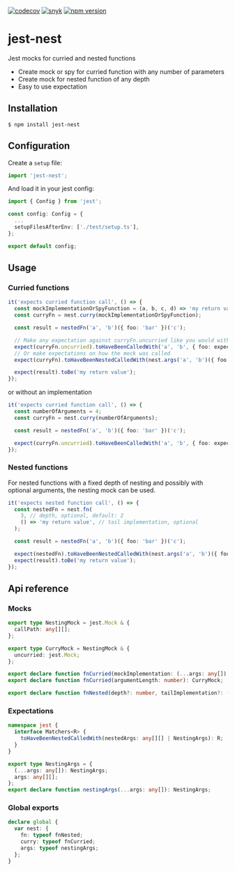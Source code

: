[![codecov](https://codecov.io/gh/teunmooij/jest-nest/branch/main/graph/badge.svg?token=RD1WJQ36WN)](https://codecov.io/gh/teunmooij/jest-nest)
[![snyk](https://snyk.io/test/github/teunmooij/jest-nest/badge.svg)](https://snyk.io/test/github/teunmooij/jest-nest)
[![npm version](https://badge.fury.io/js/jest-nest.svg)](https://badge.fury.io/js/jest-nest)

# jest-nest

Jest mocks for curried and nested functions

- Create mock or spy for curried function with any number of parameters
- Create mock for nested function of any depth
- Easy to use expectation

## Installation

```shell
$ npm install jest-nest
```

## Configuration

Create a `setup` file:

```typescript
import 'jest-nest';
```

And load it in your jest config:

```typescript
import { Config } from 'jest';

const config: Config = {
  ...
  setupFilesAfterEnv: ['./test/setup.ts'],
};

export default config;

```

## Usage

### Curried functions

```typescript
it('expects curried function call', () => {
  const mockImplementationOrSpyFunction = (a, b, c, d) => 'my return value';
  const curryFn = nest.curry(mockImplementationOrSpyFunction);

  const result = nestedFn('a', 'b')({ foo: 'bar' })('c');

  // Make any expectation against curryFn.uncurried like you would with any jest.Mock
  expect(curryFn.uncurried).toHaveBeenCalledWith('a', 'b', { foo: expect.any(String) }, 'c');
  // Or make expectations on how the mock was called
  expect(curryFn).toHaveBeenNestedCalledWith(nest.args('a', 'b')({ foo: expect.any(String) })('c'));

  expect(result).toBe('my return value');
});
```

or without an implementation

```typescript
it('expects curried function call', () => {
  const numberOfArguments = 4;
  const curryFn = nest.curry(numberOfArguments);

  const result = nestedFn('a', 'b')({ foo: 'bar' })('c');

  expect(curryFn.uncurried).toHaveBeenCalledWith('a', 'b', { foo: expect.any(String) }, 'c');
});
```

### Nested functions

For nested functions with a fixed depth of nesting and possibly with optional arguments, the nesting mock can be used.

```typescript
it('expects nested function call', () => {
  const nestedFn = nest.fn(
    3, // depth, optional, default: 2
    () => 'my return value', // tail implementation, optional
  );

  const result = nestedFn('a', 'b')({ foo: 'bar' })('c');

  expect(nestedFn).toHaveBeenNestedCalledWith(nest.args('a', 'b')({ foo: expect.any(String) })('c'));
  expect(result).toBe('my return value');
});
```

## Api reference

### Mocks

```typescript
export type NestingMock = jest.Mock & {
  callPath: any[][];
};

export type CurryMock = NestingMock & {
  uncurried: jest.Mock;
};

export declare function fnCurried(mockImplementation: (...args: any[]) => any): CurryMock;
export declare function fnCurried(argumentLength: number): CurryMock;

export declare function fnNested(depth?: number, tailImplementation?: (...args: any[]) => any): NestingMock;
```

### Expectations

```typescript
namespace jest {
  interface Matchers<R> {
    toHaveBeenNestedCalledWith(nestedArgs: any[][] | NestingArgs): R;
  }
}

export type NestingArgs = {
  (...args: any[]): NestingArgs;
  args: any[][];
};
export declare function nestingArgs(...args: any[]): NestingArgs;
```

### Global exports

```typescript
declare global {
  var nest: {
    fn: typeof fnNested;
    curry: typeof fnCurried;
    args: typeof nestingArgs;
  };
}
```
